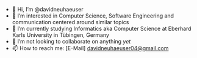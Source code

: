 - 👋 Hi, I’m @davidneuhaeuser
- 👀 I’m interested in Computer Science, Software Engineering and communication centered around similar topics
- 🌱 I’m currently studying Informatics aka Computer Science at Eberhard Karls University in Tübingen, Germany
- 💞️ I’m not looking to collaborate on anything *yet*
- 📫 How to reach me: [E-Mail] davidneuhaeuser04@gmail.com

<!---
davidneuhaeuser/davidneuhaeuser is a ✨ special ✨ repository because its `README.md` (this file) appears on your GitHub profile.
You can click the Preview link to take a look at your changes.
--->

